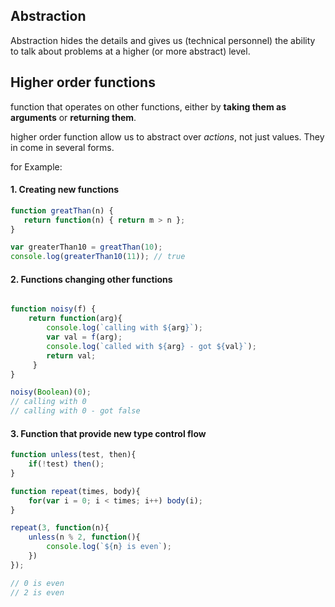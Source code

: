 ## Abstraction 

Abstraction hides the details and gives us (technical personnel) the ability
to talk about problems at a higher (or more abstract) level. 

## Higher order functions 

function that operates on other functions, either by **taking them as arguments**
or **returning them**.

higher order function allow us to abstract over _actions_, not just values. 
They in come in several forms. 

for Example: 

#### 1. Creating new functions 

``` javascript
function greatThan(n) {
   return function(n) { return m > n };
}

var greaterThan10 = greatThan(10); 
console.log(greaterThan10(11)); // true

```
#### 2. Functions changing other functions  

```  javascript

function noisy(f) {
    return function(arg){ 
        console.log(`calling with ${arg}`);
        var val = f(arg);
        console.log(`called with ${arg} - got ${val}`);
        return val;
     }
}

noisy(Boolean)(0); 
// calling with 0
// calling with 0 - got false

```

#### 3. Function that provide new type control flow 

``` javascript
function unless(test, then){
    if(!test) then();
}

function repeat(times, body){
    for(var i = 0; i < times; i++) body(i);
}

repeat(3, function(n){
    unless(n % 2, function(){
        console.log(`${n} is even`);
    })
});

// 0 is even
// 2 is even
```
